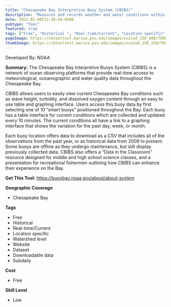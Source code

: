 ```yaml
---
title: "Chesapeake Bay Interpretive Buoy System (CBIBS)"
description: "Measures and records weather and water conditions within the Chesapeake Bay"
date: 2022-02-08T11:30:44-0500
pubtype: "Tool"
featured: true
tags: ["Free", "Historical ", "Real-time/Current", "Location specific", "Watershed level", "Website", "Dataset", "Downloadable data", "Subdaily"]
pageImage: https://cbtooltest.marisa.psu.edu/images/scaled_250_400/TOOLID_48.0_ScreenCapture-1.png
thumbImage: https://cbtooltest.marisa.psu.edu/images/scaled_156_250/TOOLID_48.0_ScreenCapture-1.png
---
```

Developed By: NOAA

**Summary:** The Chesapeake Bay Interpretive Buoys System (CBIBS) is a network of ocean observing platforms that provide real-time access to meteorological, oceanographic and water quality data throughout the Chesapeake Bay. 

CBIBS allows users to easily view current Chesapeake Bay conditions such as wave height, turbidity, and dissolved oxygen content through an easy to use table and graphing interface. Users access this buoy data by first selecting one of 10 “smart buoys” positioned throughout the Bay. Each buoy has a table interface for current conditions which are collected and updated every 10 minutes. The current conditions all have a link to a graphing interface that shows the variation for the past day, week, or month. 

Each buoy location offers data to download as a CSV that includes all of the observations from the past year, or as historical data from 2008 to present. Some buoys are offline as they undergo maintenance, but still display previously collected data. CBIBS also offers a “Data in the Classroom” resource designed for middle and high school science classes, and a presentation for recreational fishermen outlining how CBIBS can enhance their experience on the Bay.


__**Get This Tool:**__ https://buoybay.noaa.gov/about/about-system


__**Geographic Coverage**__
- Chesapeake Bay

__**Tags**__
-  Free
-  Historical 
-  Real-time/Current
-  Location specific
-  Watershed level
-  Website
-  Dataset
-  Downloadable data
-  Subdaily

__**Cost**__
- Free

__**Skill Level**__
- Low
